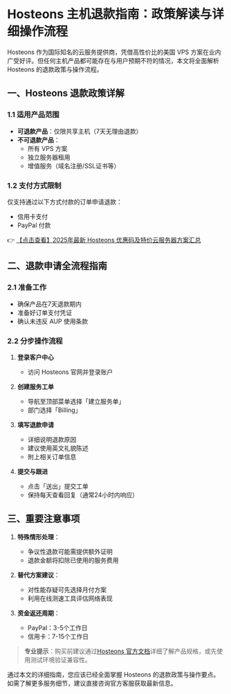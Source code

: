 # Hosteons 主机退款指南：政策解读与详细操作流程

Hosteons 作为国际知名的云服务提供商，凭借高性价比的美国 VPS 方案在业内广受好评。但任何主机产品都可能存在与用户预期不符的情况，本文将全面解析 Hosteons 的退款政策与操作流程。

## 一、Hosteons 退款政策详解

### 1.1 适用产品范围
- **可退款产品**：仅限共享主机（7天无理由退款）
- **不可退款产品**：
  - 所有 VPS 方案
  - 独立服务器租用
  - 增值服务（域名注册/SSL证书等）

### 1.2 支付方式限制
仅支持通过以下方式付款的订单申请退款：
- 信用卡支付
- PayPal 付款

👉 [【点击查看】2025年最新 Hosteons 优惠码及特价云服务器方案汇总](https://bit.ly/hosteons)

## 二、退款申请全流程指南

### 2.1 准备工作
- 确保产品在7天退款期内
- 准备好订单支付凭证
- 确认未违反 AUP 使用条款

### 2.2 分步操作流程
1. **登录客户中心**
   - 访问 Hosteons 官网并登录账户

2. **创建服务工单**
   - 导航至顶部菜单选择「建立服务单」
   - 部门选择「Billing」

3. **填写退款申请**
   - 详细说明退款原因
   - 建议使用英文礼貌陈述
   - 附上相关订单信息

4. **提交与跟进**
   - 点击「送出」提交工单
   - 保持每天查看回复（通常24小时内响应）

## 三、重要注意事项

1. **特殊情形处理**：
   - 争议性退款可能需提供额外证明
   - 退款金额将扣除已使用的服务费用

2. **替代方案建议**：
   - 对性能存疑可先选择月付方案
   - 利用在线测速工具评估网络表现

3. **资金返还周期**：
   - PayPal：3-5个工作日
   - 信用卡：7-15个工作日

> **专业提示**：购买前建议通过[Hosteons 官方文档](https://bit.ly/hosteons)详细了解产品规格，或先使用测试环境验证兼容性。

通过本文的详细指南，您应该已经全面掌握 Hosteons 的退款政策与操作要点。如需了解更多服务细节，建议直接咨询官方客服获取最新信息。